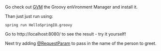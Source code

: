 Go check out [GVM][1] the Groovy enVironment Manager and install it.

Than just just run using:

```
spring run HelloSpringIO.groovy
```

Go to http://localhost:8080/ to see the result - try it yourself!

Next try adding [@RequestParam][2] to pass in the name of the person to greet.

[1]: http://gvmtool.net/
[2]: http://docs.spring.io/spring/docs/current/spring-framework-reference/htmlsingle/#mvc-ann-requestparam 
